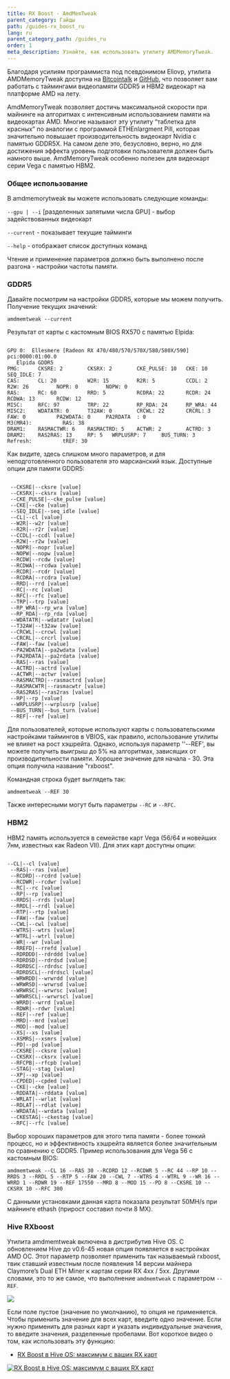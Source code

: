 ```yaml
---
title: RX Boost - AmdMemTweak
parent_category: Гайды
path: /guides-rx_boost_ru
lang: ru
parent_category_path: /guides_ru
order: 1
meta_description: Узнайте, как использовать утилиту AMDMemoryTweak.
---
```


Благодаря усилиям программиста под псевдонимом Eliovp, утилита AMDMemoryTweak доступна на [Bitcointalk](https://bitcointalk.org/index.php?topic=5123724.0) и [GitHub](https://github.com/Eliovp/amdmemorytweak), что позволяет вам работать с таймингами видеопамяти GDDR5 и HBM2 видеокарт на платформе AMD на лету.

AmdMemoryTweak позволяет достичь максимальной скорости при майнинге на алгоритмах с интенсивным использованием памяти на видеокартах AMD. Многие называют эту утилиту “таблетка для красных” по аналогии с программой ETHEnlargment Pill, которая значительно повышает производительность видеокарт Nvidia с памятью GDDR5X. На самом деле это, безусловно, верно, но для достижения эффекта уровень подготовки пользователя должен быть намного выше.
AmdMemoryTweak особенно полезен для видеокарт серии Vega с памятью HBM2.

### Общее использование
В amdmemorytweak вы можете использовать следующие команды:

`--gpu | --i` [разделенных запятыми числа GPU] - выбор задействованных видеокарт

`--current` - показывает текущие тайминги

`--help` - отображает список доступных команд

Чтение и применение параметров должно быть выполнено после разгона - настройки частоты памяти.

### GDDR5
Давайте посмотрим на настройки GDDR5, которые мы можем получить.
Получение текущих значений:

`amdmemtweak --current`

Результат от карты с кастомным BIOS RX570 с памятью Elpida:
<pre><code>
GPU 0:  Ellesmere [Radeon RX 470/480/570/570X/580/580X/590]     pci:0000:01:00.0
   Elpida GDDR5
PMG:      CKSRE: 2        CKSRX: 2        CKE_PULSE: 10   CKE: 10         SEQ_IDLE: 7
CAS:      CL: 20          W2R: 15         R2R: 5          CCDL: 2         R2W: 26         NOPR: 0         NOPW: 0
RAS:      RC: 60          RRD: 5          RCDRA: 22       RCDR: 24        RCDWA: 13       RCDW: 12
MISC:     RFC: 97         TRP: 22         RP_RDA: 24      RP_WRA: 44
MISC2:    WDATATR: 0      T32AW: 0        CRCWL: 22       CRCRL: 3        FAW: 0          PA2WDATA: 0     PA2RDATA  : 0
M3(MR4):          RAS: 38
DRAM1:    RASMACTWR: 6    RASMACTRD: 5    ACTWR: 2        ACTRD: 3
DRAM2:    RAS2RAS: 13     RP: 5   WRPLUSRP: 7     BUS_TURN: 3
Refresh:          tREF: 30
</code></pre>
Как видите, здесь слишком много параметров, и для неподготовленного пользователя это марсианский язык.
Доступные опции для памяти GDDR5:
<pre><code>
 --CKSRE|--cksre [value]
 --CKSRX|--cksrx [value]
 --CKE_PULSE|--cke_pulse [value]
 --CKE|--cke [value]
 --SEQ_IDLE|--seq_idle [value]
 --CL|--cl [value]
 --W2R|--w2r [value]
 --R2R|--r2r [value]
 --CCDL|--ccdl [value]
 --R2W|--r2w [value]
 --NOPR|--nopr [value]
 --NOPW|--nopw [value]
 --RCDW|--rcdw [value]
 --RCDWA|--rcdwa [value]
 --RCDR|--rcdr [value]
 --RCDRA|--rcdra [value]
 --RRD|--rrd [value]
 --RC|--rc [value]
 --RFC|--rfc [value]
 --TRP|--trp [value]
 --RP_WRA|--rp_wra [value]
 --RP_RDA|--rp_rda [value]
 --WDATATR|--wdatatr [value]
 --T32AW|--t32aw [value]
 --CRCWL|--crcwl [value]
 --CRCRL|--crcrl [value]
 --FAW|--faw [value]
 --PA2WDATA|--pa2wdata [value]
 --PA2RDATA|--pa2rdata [value]
 --RAS|--ras [value]
 --ACTRD|--actrd [value]
 --ACTWR|--actwr [value]
 --RASMACTRD|--rasmactrd [value]
 --RASMACWTR|--rasmacwtr [value]
 --RAS2RAS|--ras2ras [value]
 --RP|--rp [value]
 --WRPLUSRP|--wrplusrp [value]
 --BUS_TURN|--bus_turn [value]
 --REF|--ref [value]
</code></pre>
Для пользователей, которые используют карты с пользовательскими настройками таймингов в VBIOS, как правило, использование утилиты не влияет на рост хэшрейта.
Однако, используя параметр ''--REF', вы можете получить выигрыш до 5% на алгоритмах, зависящих от производительности памяти. Хорошее значение для начала - 30. Эта опция получила название "rxboost".

Командная строка будет выглядеть так:

`amdmemtweak --REF 30`

Также интересными могут быть параметры `--RC` и `--RFC`.

### HBM2
HBM2 память используется в семействе карт Vega (56/64 и новейших 7нм, известных как Radeon VII). Для этих карт доступны опции:
<pre><code>
--CL|--cl [value]
 --RAS|--ras [value]
 --RCDRD|--rcdrd [value]
 --RCDWR|--rcdwr [value]
 --RC|--rc [value]
 --RP|--rp [value]
 --RRDS|--rrds [value]
 --RRDL|--rrdl [value]
 --RTP|--rtp [value]
 --FAW|--faw [value]
 --CWL|--cwl [value]
 --WTRS|--wtrs [value]
 --WTRL|--wtrl [value]
 --WR|--wr [value]
 --RREFD|--rrefd [value]
 --RDRDDD|--rdrddd [value]
 --RDRDSD|--rdrdsd [value]
 --RDRDSC|--rdrdsc [value]
 --RDRDSCL|--rdrdscl [value]
 --WRWRDD|--wrwrdd [value]
 --WRWRSD|--wrwrsd [value]
 --WRWRSC|--wrwrsc [value]
 --WRWRSCL|--wrwrscl [value]
 --WRRD|--wrrd [value]
 --RDWR|--rdwr [value]
 --REF|--ref [value]
 --MRD|--mrd [value]
 --MOD|--mod [value]
 --XS|--xs [value]
 --XSMRS|--xsmrs [value]
 --PD|--pd [value]
 --CKSRE|--cksre [value]
 --CKSRX|--cksrx [value]
 --RFCPB|--rfcpb [value]
 --STAG|--stag [value]
 --XP|--xp [value]
 --CPDED|--cpded [value]
 --CKE|--cke [value]
 --RDDATA|--rddata [value]
 --WRLAT|--wrlat [value]
 --RDLAT|--rdlat [value]
 --WRDATA|--wrdata [value]
 --CKESTAG|--ckestag [value]
 --RFC|--rfc [value]
</code></pre>
Выбор хороших параметров для этого типа памяти - более тонкий процесс, но и эффективность хэшрейта является более значительным по сравнению с GDDR5.
Пример использования для Vega 56 с кастомным BIOS:

`amdmemtweak --CL 16 --RAS 30 --RCDRD 12 --RCDWR 5 --RC 44 --RP 10 --RRDS 3 --RRDL 5 --RTP 5 --FAW 20 --CWL 7 --WTRS 4 --WTRL 9 --WR 16 --WRRD 1 --RDWR 19 --REF 17550 --MRD 8 --MOD 15 --PD 8 --CKSRE 10 --CKSRX 10 --RFC 300`

С данными установками данная карта показала результат 50MH/s при майнинге ethash (прирост составил почти 8 МХ).

### Hive RXboost
Утилита amdmemtweak включена в дистрибутив Hive OS. С обновлением Hive до v0.6-45 новая опция появляется в настройках AMD OC. Этот параметр позволяет применить так называемый rxboost, твик ставший известным после появления 14 версии майнера Claymore’s Dual ETH Miner к картам серии RX 4xx / 5xx. Другими словами, это то же самое, что выполнение `amdmemtweak` с параметром `--REF`.

<img src="https://lbd.hiveos.farm/kbase/images/forum/dd4564ddc1ebfe5aee3530837c35220d4a099db8.png">

Если поле пустое (значение по умолчанию), то опция не применяется. Чтобы применить значение для всех карт, введите одно значение. Если нужно применить для разных карт и указать индивидуальные значения, то введите значения, разделенные пробелами.
Вот короткое видео о том, как использовать эту функцию:
- <a href="https://www.youtube.com/watch?v=0zJsU07Lgvc">RX Boost в Hive OS: максимум с ваших RX карт</a>

<a href="http://www.youtube.com/watch?feature=player_embedded&v=0zJsU07Lgvc
" target="_blank"><img src="http://img.youtube.com/vi/0zJsU07Lgvc/0.jpg"
alt="RX Boost в Hive OS: максимум с ваших RX карт"></a>

